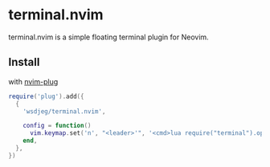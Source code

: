 # terminal.nvim

terminal.nvim is a simple floating terminal plugin for Neovim.

## Install

with [nvim-plug](https://github.com/wsdjeg/nvim-plug)

```lua
require('plug').add({
  {
    'wsdjeg/terminal.nvim',

    config = function()
      vim.keymap.set('n', "<leader>'", '<cmd>lua require("terminal").open()<cr>', { silent = true })
    end,
  },
})
```

